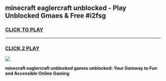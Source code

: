 
## minecraft eaglercraft unblocked - Play Unblocked Gmaes & Free #i2fsg
<h3>
<a href="https://news.freeplayer.one?title=minecraft_eaglercraft_unblocked&ref=26F">CLICK TO PLAY</a></h3>
<hr>

<h3>
<a href="https://news.freeplayer.one?title=minecraft_eaglercraft_unblocked&ref=26F">CLICK 2 PLAY</a>
  
</h3>

<a href="https://news.freeplayer.one?title=minecraft_eaglercraft_unblocked&ref=26F/"><img src="https://clearcache.store/games.png"></a>


**minecraft eaglercraft unblocked games unblocked: Your Gateway to Fun and Accessible Online Gaming**
